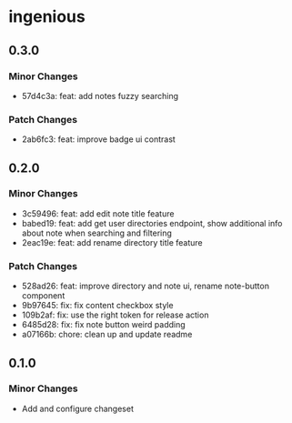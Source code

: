 # ingenious

## 0.3.0

### Minor Changes

- 57d4c3a: feat: add notes fuzzy searching

### Patch Changes

- 2ab6fc3: feat: improve badge ui contrast

## 0.2.0

### Minor Changes

- 3c59496: feat: add edit note title feature
- babed19: feat: add get user directories endpoint, show additional info about note when searching and filtering
- 2eac19e: feat: add rename directory title feature

### Patch Changes

- 528ad26: feat: improve directory and note ui, rename note-button component
- 9b97645: fix: fix content checkbox style
- 109b2af: fix: use the right token for release action
- 6485d28: fix: fix note button weird padding
- a07166b: chore: clean up and update readme

## 0.1.0

### Minor Changes

- Add and configure changeset
